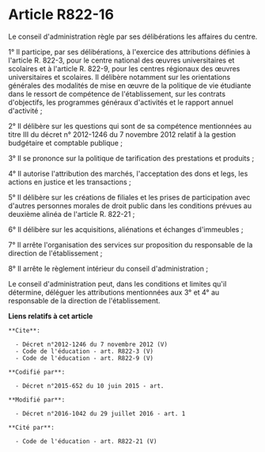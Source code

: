 # Article R822-16

Le conseil d'administration règle par ses délibérations les affaires du centre. 

1° Il participe, par ses délibérations, à l'exercice des attributions définies à l'article R. 822-3, pour le centre national
des œuvres universitaires et scolaires et à l'article R. 822-9, pour les centres régionaux des œuvres universitaires et
scolaires. Il délibère notamment sur les orientations générales des modalités de mise en œuvre de la politique de vie
étudiante dans le ressort de compétence de l'établissement, sur les contrats d'objectifs, les programmes généraux d'activités
et le rapport annuel d'activité ; 

2° Il délibère sur les questions qui sont de sa compétence mentionnées au titre III du décret n° 2012-1246 du 7 novembre 2012
relatif à la gestion budgétaire et comptable publique ; 

3° Il se prononce sur la politique de tarification des prestations et produits ; 

4° Il autorise l'attribution des marchés, l'acceptation des dons et legs, les actions en justice et les transactions ; 

5° Il délibère sur les créations de filiales et les prises de participation avec d'autres personnes morales de droit public
dans les conditions prévues au deuxième alinéa de l'article R. 822-21 ; 

6° Il délibère sur les acquisitions, aliénations et échanges d'immeubles ; 

7° Il arrête l'organisation des services sur proposition du responsable de la direction de l'établissement ; 

8° Il arrête le règlement intérieur du conseil d'administration ; 

Le conseil d'administration peut, dans les conditions et limites qu'il détermine, déléguer les attributions mentionnées aux
3° et 4° au responsable de la direction de l'établissement.

**Liens relatifs à cet article**

	**Cite**:

	  - Décret n°2012-1246 du 7 novembre 2012 (V)
	  - Code de l'éducation - art. R822-3 (V)
	  - Code de l'éducation - art. R822-9 (V)

	**Codifié par**:

	  - Décret n°2015-652 du 10 juin 2015 - art.

	**Modifié par**:

	  - Décret n°2016-1042 du 29 juillet 2016 - art. 1

	**Cité par**:

	  - Code de l'éducation - art. R822-21 (V)
